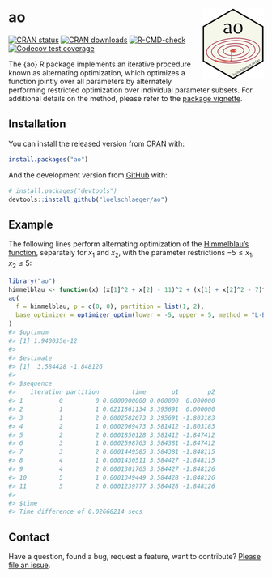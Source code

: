 
<!-- README.md is generated from README.Rmd. Please edit that file -->

# ao <img src="man/figures/logo.png" align="right" height="139" />

<!-- badges: start -->

[![CRAN
status](https://www.r-pkg.org/badges/version/ao)](https://CRAN.R-project.org/package=ao)
[![CRAN
downloads](https://cranlogs.r-pkg.org/badges/last-month/ao)](https://CRAN.R-project.org/package=ao)
[![R-CMD-check](https://github.com/loelschlaeger/ao/workflows/R-CMD-check/badge.svg)](https://github.com/loelschlaeger/ao/actions)
[![Codecov test
coverage](https://codecov.io/gh/loelschlaeger/ao/branch/main/graph/badge.svg)](https://app.codecov.io/gh/loelschlaeger/ao?branch=main)
<!-- badges: end -->

The {ao} R package implements an iterative procedure known as
alternating optimization, which optimizes a function jointly over all
parameters by alternately performing restricted optimization over
individual parameter subsets. For additional details on the method,
please refer to the [package
vignette](https://loelschlaeger.de/ao/articles/ao.html).

## Installation

You can install the released version from
[CRAN](https://CRAN.R-project.org) with:

``` r
install.packages("ao")
```

And the development version from [GitHub](https://github.com/) with:

``` r
# install.packages("devtools")
devtools::install_github("loelschlaeger/ao")
```

## Example

The following lines perform alternating optimization of the
[Himmelblau’s
function](https://en.wikipedia.org/wiki/Himmelblau%27s_function),
separately for $x_1$ and $x_2$, with the parameter restrictions
$-5 \leq x_1, x_2 \leq 5$:

``` r
library("ao")
himmelblau <- function(x) (x[1]^2 + x[2] - 11)^2 + (x[1] + x[2]^2 - 7)^2
ao(
  f = himmelblau, p = c(0, 0), partition = list(1, 2),
  base_optimizer = optimizer_optim(lower = -5, upper = 5, method = "L-BFGS-B")
)
#> $optimum
#> [1] 1.940035e-12
#> 
#> $estimate
#> [1]  3.584428 -1.848126
#> 
#> $sequence
#>    iteration partition         time       p1        p2
#> 1          0         0 0.0000000000 0.000000  0.000000
#> 2          1         1 0.0211861134 3.395691  0.000000
#> 3          1         2 0.0002582073 3.395691 -1.803183
#> 4          2         1 0.0002069473 3.581412 -1.803183
#> 5          2         2 0.0001850128 3.581412 -1.847412
#> 6          3         1 0.0002598763 3.584381 -1.847412
#> 7          3         2 0.0001449585 3.584381 -1.848115
#> 8          4         1 0.0001430511 3.584427 -1.848115
#> 9          4         2 0.0001301765 3.584427 -1.848126
#> 10         5         1 0.0001349449 3.584428 -1.848126
#> 11         5         2 0.0001239777 3.584428 -1.848126
#> 
#> $time
#> Time difference of 0.02668214 secs
```

## Contact

Have a question, found a bug, request a feature, want to contribute?
[Please file an
issue](https://github.com/loelschlaeger/ao/issues/new/choose).
